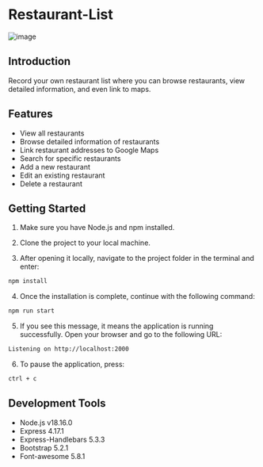 # Restaurant-List

![image](restaurant-list-cover.png)

## Introduction
Record your own restaurant list where you can browse restaurants, view detailed information, and even link to maps.

## Features
* View all restaurants
* Browse detailed information of restaurants
* Link restaurant addresses to Google Maps
* Search for specific restaurants
* Add a new restaurant
* Edit an existing restaurant
* Delete a restaurant

## Getting Started
1.  Make sure you have Node.js and npm installed.

2. Clone the project to your local machine.

3. After opening it locally, navigate to the project folder in the terminal and enter:

```bash
npm install
```

4. Once the installation is complete, continue with the following command:

```bash
npm run start
```

5. If you see this message, it means the application is running successfully. Open your browser and go to the following URL:

```bash
Listening on http://localhost:2000
```

6. To pause the application, press:

```bash
ctrl + c
```

## Development Tools
- Node.js v18.16.0
- Express 4.17.1
- Express-Handlebars 5.3.3
- Bootstrap 5.2.1
- Font-awesome 5.8.1
